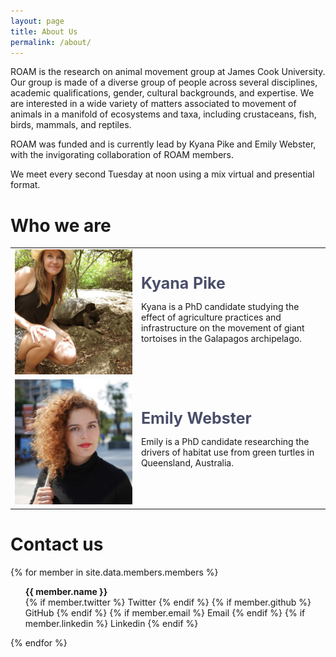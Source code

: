 ```yaml
---
layout: page
title: About Us
permalink: /about/
---
```


ROAM is the research on animal movement group at James Cook University. Our group is made of a diverse group of people across several disciplines, academic qualifications, gender, cultural backgrounds, and expertise. We are interested in a wide variety of matters associated to movement of animals in a manifold of ecosystems and taxa, including crustaceans, fish, birds, mammals, and reptiles.

ROAM was funded and is currently lead by Kyana Pike and Emily Webster, with the invigorating collaboration of ROAM members.

We meet every second Tuesday at noon using a mix virtual and presential format.


<h1>Who we are</h1>
<table border="0">
  <tr>
    <td width="200"> <img src="../images/people/kp.jpg"  alt="Kyana Pike" width = "200" height = "200" ></td>
    <td width="300">
        <b style="color:#4a4e69;font-size:25px;">Kyana Pike</b>
        <p>Kyana is a PhD candidate studying the effect of agriculture practices and infrastructure on the movement of giant tortoises in the Galapagos archipelago.</p>
    </td>
   </tr> 
   <tr>
      <td width="200"><img src="../images/people/ew.jpg" alt="Emily Webster" width = "200" height = "200"></td>
      <td width="300">
        <b style="color:#4a4e69;font-size:25px;">Emily Webster</b>
        <p>Emily is a PhD candidate researching the drivers of habitat use from green turtles in Queensland, Australia.</p>
      </td>
  </tr>
</table>


<div class="container">
<div class="row">
<h1>Contact us</h1>

{% for member in site.data.members.members %}

<ul class="social-icons" style="list-style: none;">
    <li>
        <b>{{ member.name }}</b>
    </li>
    {% if member.twitter %}
    <a style="text-decoration:none" href="https://twitter.com/{{ member.twitter }}" rel="nofollow noopener noreferrer">
        <i class="fab fa-fw fa-twitter-square" aria-hidden="true"></i><span class="label">Twitter</span>
    </a>
    {% endif %}
    {% if member.github %}
    <a style="text-decoration:none" href="https://github.com/{{ member.github }}" rel="nofollow noopener noreferrer">
        <i class="fab fa-fw fa-github" aria-hidden="true"></i>
        <span class="label">GitHub</span>
    </a>
    {% endif %}
    {% if member.email %}
    <a style="text-decoration:none" href="mailto:{{ member.email }}" rel="nofollow noopener noreferrer">
        <i class="fa fa-envelope" aria-hidden="true"></i>
        <span class="label">Email</span>
    </a>
    {% endif %}
    {% if member.linkedin %}
    <a style="text-decoration:none" href="{{ member.linkedin }}" rel="nofollow noopener noreferrer">
        <i class="fab fa-fw fa-linkedin-in" aria-hidden="true"></i>
        <span class="label">Linkedin</span>
    </a>
    {% endif %}
</ul>
{% endfor %}

</div>
</div>
